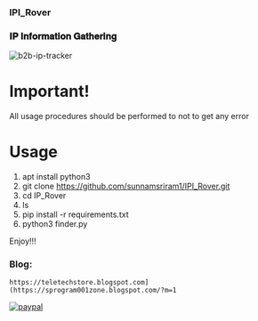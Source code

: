 ### IPI_Rover

### 𝐈𝐏 𝐈𝐧𝐟𝐨𝐫𝐦𝐚𝐭𝐢𝐨𝐧 𝐆𝐚𝐭𝐡𝐞𝐫𝐢𝐧𝐠

![b2b-ip-tracker](https://github.com/sunnamsriram1/IPI_Rover/assets/59051820/27c49168-2474-4fc9-99a9-826227aa8996)


# Important!

All usage procedures should be performed to not to get any error

# Usage
1. apt install python3
2. git clone https://github.com/sunnamsriram1/IPI_Rover.git
3. cd IP_Rover
4. ls
5. pip install -r requirements.txt
6. python3 finder.py

Enjoy!!!

### Blog:
```
https://teletechstore.blogspot.com](https://sprogram001zone.blogspot.com/?m=1
```

[![paypal](https://www.paypalobjects.com/en_US/i/btn/btn_donateCC_LG.gif)](https://paypal.me/Sunnam01ram)
